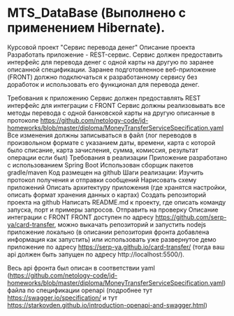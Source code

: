 # MTS_DataBase (Выполнено с применением Hibernate).

Курсовой проект "Сервис перевода денег"
Описание проекта
Разработать приложение - REST-сервис. Сервис должен предоставить интерфейс для перевода денег с одной карты на другую по заранее описанной спецификации. Заранее подготовленное веб-приложение (FRONT) должно подключаться к разработанному сервису без доработок и использовать его функционал для перевода денег.

Требования к приложению
Сервис должен предоставлять REST интерфейс для интеграции с FRONT
Сервис должны реализовывать все методы перевода с одной банковской карты на другую описанные в протоколе https://github.com/netology-code/jd-homeworks/blob/master/diploma/MoneyTransferServiceSpecification.yaml
Все изменения должны записываться в файл (лог переводов в произвольном формате с указанием даты, времени, карта с которой было списание, карта зачисления, сумма, комиссия, результат операции если был)
Требования в реализации
Приложение разработано с использованием Spring Boot
Использован сборщик пакетов gradle/maven
Код размещен на github
Шаги реализации:
Изучить протокол получения и отправки сообщений
Нарисовать схему приложений
Описать архитектуру приложения (где хранятся настройки, описать формат хранения данных о картах)
Создать репозиторий проекта на github
Написать README.md к проекту, где описать команду запуска, порт и примеры запросов.
Отправить на проверку
Описание интеграции с FRONT
FRONT доступен по адресу https://github.com/serp-ya/card-transfer, можно выкачать репозиторий и запустить nodejs приложение локально (в описании репозитория фронта добавлена информация как запустить) или использовать уже развернутое демо приложение по адресу https://serp-ya.github.io/card-transfer/ (тогда ваш api должен быть запущен по адресу http://localhost:5500/).

Весь api фронта был описан в соответствии yaml (https://github.com/netology-code/jd-homeworks/blob/master/diploma/MoneyTransferServiceSpecification.yaml) файла по спецификации openapi (подробнее тут https://swagger.io/specification/ и тут https://starkovden.github.io/introduction-openapi-and-swagger.html)
